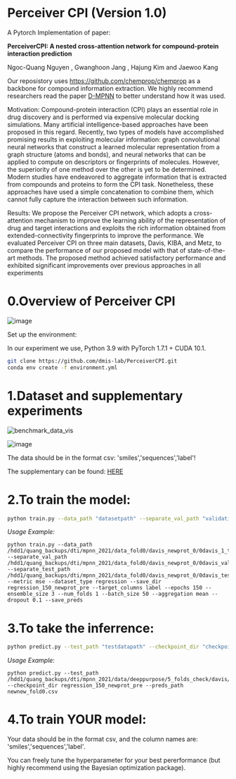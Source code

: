 # Perceiver CPI (Version 1.0)
A Pytorch Implementation of paper:

**PerceiverCPI: A nested cross-attention network for compound-protein interaction prediction**

Ngoc-Quang Nguyen , Gwanghoon Jang , Hajung Kim and Jaewoo Kang

Our reposistory uses https://github.com/chemprop/chemprop as a backbone for compound information extraction.
We highly recommend researchers read the paper [D-MPNN](https://pubs.acs.org/doi/abs/10.1021/acs.jcim.9b00237) to better understand how it was used. 

Motivation: Compound-protein interaction (CPI) plays an essential role in drug discovery and is
performed via expensive molecular docking simulations. Many artificial intelligence-based approaches
have been proposed in this regard. Recently, two types of models have accomplished promising results in
exploiting molecular information: graph convolutional neural networks that construct a learned molecular
representation from a graph structure (atoms and bonds), and neural networks that can be applied to
compute on descriptors or fingerprints of molecules. However, the superiority of one method over the
other is yet to be determined. Modern studies have endeavored to aggregate information that is extracted
from compounds and proteins to form the CPI task. Nonetheless, these approaches have used a simple
concatenation to combine them, which cannot fully capture the interaction between such information.

Results: We propose the Perceiver CPI network, which adopts a cross-attention mechanism to improve
the learning ability of the representation of drug and target interactions and exploits the rich information
obtained from extended-connectivity fingerprints to improve the performance. We evaluated Perceiver CPI
on three main datasets, Davis, KIBA, and Metz, to compare the performance of our proposed model with
that of state-of-the-art methods. The proposed method achieved satisfactory performance and exhibited
significant improvements over previous approaches in all experiments

# 0.**Overview of Perceiver CPI**

![image](https://user-images.githubusercontent.com/32150689/169429361-cee1031f-fef3-43a6-9220-943fa21de233.png)


Set up the environment:

In our experiment we use, Python 3.9 with PyTorch 1.7.1 + CUDA 10.1.

```bash
git clone https://github.com/dmis-lab/PerceiverCPI.git
conda env create -f environment.yml
```

# 1.**Dataset and supplementary experiments**
![benchmark_data_vis](https://user-images.githubusercontent.com/32150689/167998111-f73c2fee-3ea4-49d4-8f60-8338e0acca00.PNG)


![image](https://user-images.githubusercontent.com/32150689/163341766-3115ffa6-0cfe-437e-be75-670de1b4da43.png)

The data should be in the format csv: 'smiles','sequences','label'!

The supplementary can be found: [HERE](https://drive.google.com/file/d/1xhkhgqjUXa7q3WSpwi9orr-wbNbHPlwz/view?usp=sharing)


# 2.**To train the model:**
```bash
python train.py --data_path "datasetpath" --separate_val_path "validationpath" --separate_test_path "testpath" --metric mse --dataset_type regression --save_dir "checkpointpath" --target_columns label
```
_Usage Example:_
~~~
python train.py --data_path /hdd1/quang_backups/dti/mpnn_2021/data_fold0/davis_newprot_0/0davis_1_train_newprot.csv --separate_val_path /hdd1/quang_backups/dti/mpnn_2021/data_fold0/davis_newprot_0/0davis_val_newprot.csv --separate_test_path /hdd1/quang_backups/dti/mpnn_2021/data_fold0/davis_newprot_0/0davis_test_newprot.csv --metric mse --dataset_type regression --save_dir regression_150_newprot_pre --target_columns label --epochs 150 --ensemble_size 3 --num_folds 1 --batch_size 50 --aggregation mean --dropout 0.1 --save_preds
~~~
# 3.**To take the inferrence:**
```bash
python predict.py --test_path "testdatapath" --checkpoint_dir "checkpointpath" --preds_path "predictionpath.csv"
```
_Usage Example:_
~~~
python predict.py --test_path /hdd1/quang_backups/dti/mpnn_2021/data/deeppurpose/5_folds_check/davis/newnew/fold0/0davis_test_newprot.csv --checkpoint_dir regression_150_newprot_pre --preds_path newnew_fold0.csv
~~~
# 4.**To train YOUR model:**

Your data should be in the format csv, and the column names are: 'smiles','sequences','label'.

You can freely tune the hyperparameter for your best pererformance (but highly recommend using the Bayesian optimization package).


